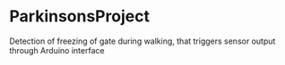 # ParkinsonsProject
Detection of freezing of gate during walking, that triggers sensor output through Arduino interface 
